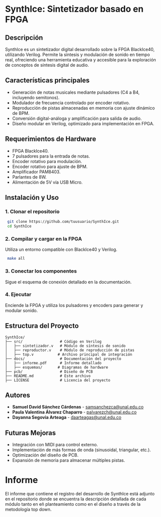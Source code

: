 # SynthIce: Sintetizador basado en FPGA

## Descripción
SynthIce es un sintetizador digital desarrollado sobre la FPGA BlackIce40, utilizando Verilog. Permite la síntesis y modulación de sonido en tiempo real, ofreciendo una herramienta educativa y accesible para la exploración de conceptos de síntesis digital de audio.

## Características principales
- Generación de notas musicales mediante pulsadores (C4 a B4, incluyendo semitonos).
- Modulador de frecuencia controlado por encoder rotativo.
- Reproducción de pistas almacenadas en memoria con ajuste dinámico de BPM.
- Conversión digital-análoga y amplificación para salida de audio.
- Diseño modular en Verilog, optimizado para implementación en FPGA.

## Requerimientos de Hardware
- FPGA BlackIce40.
- 7 pulsadores para la entrada de notas.
- Encoder rotativo para modulación.
- Encoder rotativo para ajuste de BPM.
- Amplificador PAM8403.
- Parlantes de 8W.
- Alimentación de 5V vía USB Micro.

## Instalación y Uso
### 1. Clonar el repositorio
```bash
 git clone https://github.com/tuusuario/SynthIce.git
 cd SynthIce
```
### 2. Compilar y cargar en la FPGA
Utiliza un entorno compatible con BlackIce40 y Verilog.
```bash
 make all
```
### 3. Conectar los componentes
Sigue el esquema de conexión detallado en la documentación.

### 4. Ejecutar
Enciende la FPGA y utiliza los pulsadores y encoders para generar y modular sonido.

## Estructura del Proyecto
```
SynthIce/
├── src/                 # Código en Verilog
│   ├── sintetizador.v   # Módulo de síntesis de sonido
│   ├── reproductor.v    # Módulo de reproducción de pistas
│   ├── top.v           # Archivo principal de integración
├── docs/                # Documentación del proyecto
│   ├── informe.pdf      # Informe detallado
│   ├── esquemas/       # Diagramas de hardware
├── pcb/                 # Diseño de PCB
├── README.md            # Este archivo
├── LICENSE              # Licencia del proyecto
```

## Autores
- **Samuel David Sánchez Cárdenas** - [samsanchezca@unal.edu.co](mailto:samsanchezca@unal.edu.co)
- **Paula Valentina Álvarez Chaparro** - [palvarezch@unal.edu.co](mailto:palvarezch@unal.edu.co)
- **Dayanna Segovia Arteaga** - [daarteagas@unal.edu.co](mailto:daarteagas@unal.edu.co)

## Futuras Mejoras
- Integración con MIDI para control externo.
- Implementación de más formas de onda (sinusoidal, triangular, etc.).
- Optimización del diseño de PCB.
- Expansión de memoria para almacenar múltiples pistas.

# Informe
El informe que contiene el registro del desarrollo de SynthIce está adjunto en el repositorio donde se encuentra la descripción detallada de cada módulo tanto en eñ planteamiento como en el diseño a través de la metodología top down.
